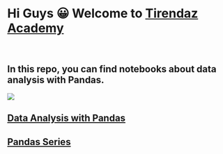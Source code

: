 # Hi Guys 😀 Welcome to [Tirendaz Academy](https://www.youtube.com/channel/UCFU9Go20p01kC64w-tmFORw) 

</br> 

## In this repo, you can find notebooks about data analysis with Pandas.

![](https://user-images.githubusercontent.com/55794407/169645549-8790067d-7ae8-4f73-a5bf-aa2bd8d20234.png)


## [Data Analysis with Pandas](https://www.youtube.com/watch?v=2qP_EpoZrPI)
## [Pandas Series](https://www.youtube.com/watch?v=JHpjmvfMieU)

